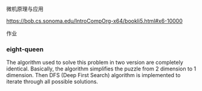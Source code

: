 微机原理与应用 

https://bob.cs.sonoma.edu/IntroCompOrg-x64/bookli5.html#x6-10000

作业

### eight-queen
The algorithm used to solve this problem in two version are completely identical. Basically, the algorithm simplifies the puzzle from 2 dimension to 1 dimension. Then DFS (Deep First Search) algorithm is implemented to iterate through all possible solutions.
